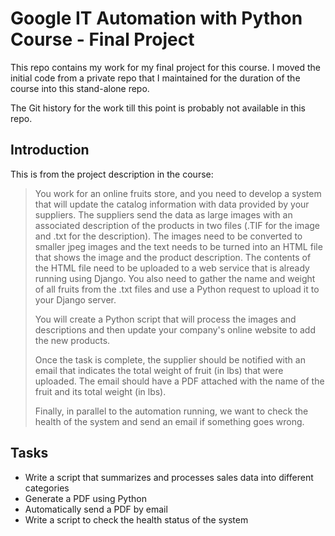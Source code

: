 # Google IT Automation with Python Course - Final Project

This repo contains my work for my final project for this course. I moved the initial code from a private repo that I maintained for the duration of the course into this stand-alone repo.

The Git history for the work till this point is probably not available in this repo.

## Introduction

This is from the project description in the course:

> You work for an online fruits store, and you need to develop a system that will update the catalog information with data provided by your suppliers. The suppliers send the data as large images with an associated description of the products in two files (.TIF for the image and .txt for the description). The images need to be converted to smaller jpeg images and the text needs to be turned into an HTML file that shows the image and the product description. The contents of the HTML file need to be uploaded to a web service that is already running using Django. You also need to gather the name and weight of all fruits from the .txt files and use a Python request to upload it to your Django server.
> 
> You will create a Python script that will process the images and descriptions and then update your company's online website to add the new products.
> 
> Once the task is complete, the supplier should be notified with an email that indicates the total weight of fruit (in lbs) that were uploaded. The email should have a PDF attached with the name of the fruit and its total weight (in lbs).
> 
> Finally, in parallel to the automation running, we want to check the health of the system and send an email if something goes wrong.

## Tasks

- Write a script that summarizes and processes sales data into different categories
- Generate a PDF using Python
- Automatically send a PDF by email
- Write a script to check the health status of the system
